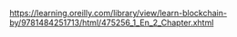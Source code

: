 
https://learning.oreilly.com/library/view/learn-blockchain-by/9781484251713/html/475256_1_En_2_Chapter.xhtml
